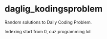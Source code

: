 # daglig_kodingsproblem
Random solutions to Daily Coding Problem.

Indexing start from 0, cuz programming lol
